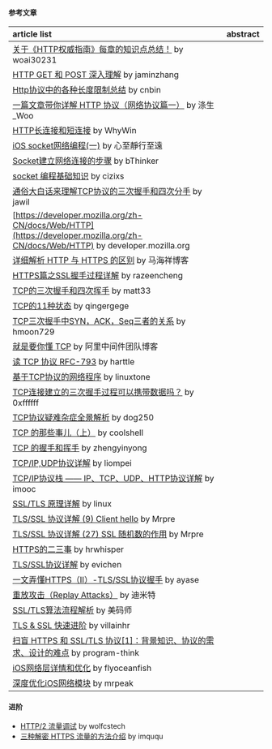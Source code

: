 
#### 参考文章
article list | abstract
:-- | :--:
[关于《HTTP权威指南》每章的知识点总结！](https://github.com/woai30231/http) by woai30231 |
[HTTP GET 和 POST 深入理解](https://jaminzhang.github.io/http/HTTP-GET-vs-POST-deep-understanding/) by jaminzhang |
[Http协议中的各种长度限制总结](https://cnbin.github.io/blog/2016/02/20/httpxie-yi-zhong-de-ge-chong-chang-du-xian-zhi-zong-jie/) by cnbin |
[一篇文章带你详解 HTTP 协议（网络协议篇一）](http://www.jianshu.com/p/6e9e4156ece3) by 涤生_Woo |
[HTTP长连接和短连接](http://www.cnblogs.com/0201zcr/p/4694945.html) by WhyWin |
[iOS socket网络编程(一)](http://www.jianshu.com/p/0a050f098a1e) by 心至靜行至遠 |
[Socket建立网络连接的步骤](https://blog.csdn.net/BThinker/article/details/75570994) by bThinker |
[socket 编程基础知识](https://cizixs.com/2015/03/29/basic-socket-programming/) by cizixs |
[通俗大白话来理解TCP协议的三次握手和四次分手](https://github.com/jawil/blog/issues/14) by jawil |
[https://developer.mozilla.org/zh-CN/docs/Web/HTTP](https://developer.mozilla.org/zh-CN/docs/Web/HTTP) by developer.mozilla.org |
[详细解析 HTTP 与 HTTPS 的区别](https://juejin.im/entry/58d7635e5c497d0057fae036) by 马海祥博客 |
[HTTPS篇之SSL握手过程详解](https://razeencheng.com/post/ssl-handshake-detail.html) by razeencheng |
[TCP的三次握手和四次挥手](http://matt33.com/2016/08/30/http-protocol/) by matt33 |
[TCP的11种状态](https://www.cnblogs.com/qingergege/p/6603488.html) by qingergege |
[TCP三次握手中SYN，ACK，Seq三者的关系](https://blog.csdn.net/u014507230/article/details/45310847) by hmoon729 |
[就是要你懂 TCP](http://jm.taobao.org/2017/06/08/20170608/) by 阿里中间件团队博客 |
[读 TCP 协议 RFC-793](https://harttle.land/2014/09/27/tcp.html) by harttle |
[基于TCP协议的网络程序](http://docs.linuxtone.org/ebooks/C&CPP/c/ch37s02.html) by linuxtone |
[TCP连接建立的三次握手过程可以携带数据吗？](http://0xffffff.org/2015/04/15/36-The-TCP-three-way-handshake-with-data/) by 0xffffff |
[TCP协议疑难杂症全景解析](https://blog.csdn.net/dog250/article/details/6612496) by dog250 |
[TCP 的那些事儿（上）](https://coolshell.cn/articles/11564.html) by coolshell |
[TCP 的握手和挥手](https://zhengyinyong.com/tcp-handshake-and-finish.html) by zhengyinyong |
[TCP/IP,UDP协议详解](http://liompei.com/2017/11/16/TCPIP_UDP%E5%8D%8F%E8%AE%AE%E8%AF%A6%E8%A7%A3/) by liompei | 
[TCP/IP协议栈 —— IP、TCP、UDP、HTTP协议详解](http://www.imooc.com/article/269806) by imooc |
[SSL/TLS 原理详解](https://linux.cn/article-5850-1.html) by linux |
[TLS/SSL 协议详解 (9) Client hello](https://blog.csdn.net/mrpre/article/details/77867439) by Mrpre |
[TLS/SSL 协议详解 (27) SSL 随机数的作用](https://blog.csdn.net/mrpre/article/details/77973464) by Mrpre |
[HTTPS的二三事](https://www.hrwhisper.me/introduction-to-https/) by hrwhisper |
[TLS/SSL协议详解](https://www.evichen.com/2017/02/03/SSL/) by evichen |
[一文弄懂HTTPS（II）-TLS/SSL协议握手](https://ayase.moe/2018/11/15/https-tls/) by ayase |
[重放攻击（Replay Attacks）](https://www.cnblogs.com/shijingjing07/p/6123664.html) by 迪米特 |
[SSL/TLS算法流程解析](https://www.cnblogs.com/littleatp/p/6219630.html) by 美码师 |
[TLS & SSL 快速进阶](https://villainhr.com/page/2016/10/26/TLS%20&%20SSL%20%E5%BF%AB%E9%80%9F%E8%BF%9B%E9%98%B6) by villainhr |
[扫盲 HTTPS 和 SSL/TLS 协议[1]：背景知识、协议的需求、设计的难点](https://program-think.blogspot.com/2014/11/https-ssl-tls-1.html) by program-think |
[iOS网络层详情和优化](http://flyoceanfish.top/2018/03/15/iOS%E7%BD%91%E7%BB%9C%E5%B1%82%E8%AF%A6%E8%A7%A3%E5%92%8C%E4%BC%98%E5%8C%96/) by flyoceanfish |
[深度优化iOS网络模块](http://mrpeak.cn/blog/ios-network/) by mrpeak |


#### 进阶
- [HTTP/2 流量调试](https://www.wolfcstech.com/2016/11/18/HTTP2_debug/) by wolfcstech
- [三种解密 HTTPS 流量的方法介绍](https://imququ.com/post/how-to-decrypt-https.html) by imququ